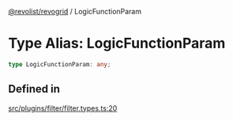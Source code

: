 [@revolist/revogrid](README.md) / LogicFunctionParam

# Type Alias: LogicFunctionParam

```ts
type LogicFunctionParam: any;
```

## Defined in

[src/plugins/filter/filter.types.ts:20](https://github.com/revolist/revogrid/blob/ff1c29109648eb0543e674392be7b9af90d92acc/src/plugins/filter/filter.types.ts#L20)
